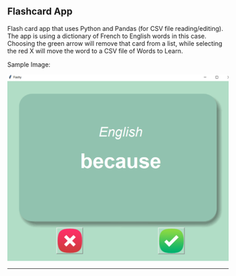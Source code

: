 ## Flashcard App

Flash card app that uses Python and Pandas (for CSV file reading/editing). The app is using a dictionary of French to English words in this case. Choosing the green arrow will remove that card from a list, while selecting the red X will move the word to a CSV file of Words to Learn.

Sample Image:

![Flash App](https://github.com/adam-patrick/100-Days-of-Code/blob/images/flashsample.PNG "Flash App")


***
